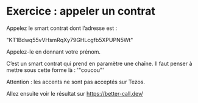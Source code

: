# Exercice : appeler un contrat

Appelez le smart contrat dont l’adresse est :

"KT1Bdwq55vVHsmRqXy79GHLcgfb5XPUPN5Wt"

Appelez-le en donnant votre prénom.

C’est un smart contrat qui prend en paramètre une chaîne. Il faut penser à mettre sous cette forme là : '"coucou"'

Attention : les accents ne sont pas acceptés sur Tezos.

Allez ensuite voir le résultat sur https://better-call.dev/
